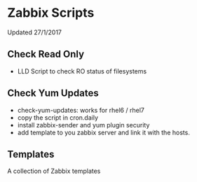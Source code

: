 Zabbix Scripts
==============
Updated 27/1/2017

Check Read Only
----------------

* LLD Script to check RO status of filesystems

Check Yum Updates
-----------------

* check-yum-updates: works for rhel6 / rhel7
* copy the script in cron.daily
* install zabbix-sender and yum plugin security
* add template to you zabbix server and link it with the hosts.

Templates
----------
A collection of Zabbix templates
